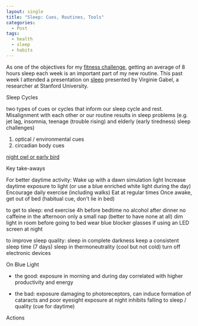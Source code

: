 ```yaml
---
layout: single
title: "Sleep: Cues, Routines, Tools"
categories:
  - Post
tags:
  - health
  - sleep
  - habits
---
```


As one of the objectives for my [fitness challenge](2018-09-09-Fitness-Challenge.md), getting an average of 8 hours sleep each week is an important part of my new routine. This past week I attended a presentation on [sleep](https://www.facebook.com/events/545539119210379/) presented by Virginie Gabel, a researcher at Stanford University.

Sleep Cycles

two types of cues or cycles that inform our sleep cycle and rest. Misalignment with each other or our routine results in sleep problems (e.g. jet lag, insomnia, teenage (trouble rising) and elderly (early tiredness) sleep challenges)
1. optical / environmental cues
2. circadian body cues

[night owl or early bird](http://j.mp/2CJvLd9)

Key take-aways

For better daytime activity:
Wake up with a dawn simulation light
Increase daytime exposure to light (or use a blue enriched white light during the day)
Encourage daily exercise (including walks)
Eat at regular times
Once awake, get out of bed (habitual cue, don't lie in bed)

to get to sleep:
end exercise 4h before bedtime
no alcohol after dinner
no caffeine in the afternoon
only a small nap (better to have none at all)
dim light in room before going to bed
wear blue blocker glasses if using an LED screen at night

to improve sleep quality:
sleep in complete darkness
keep a consistent sleep time (7 days)
sleep in thermoneutrality (cool but not cold)
turn off electronic devices


On Blue Light

- the good:
exposure in morning and during day correlated with higher productivity and energy

- the bad:
exposure damaging to photoreceptors, can induce formation of cataracts and poor eyesight
exposure at night inhibits falling to sleep / quality (cue for daytime)

Actions


